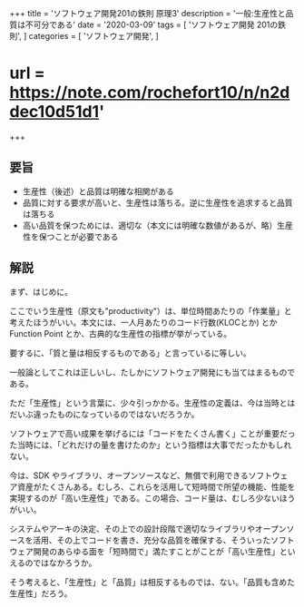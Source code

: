+++
title = 'ソフトウェア開発201の鉄則 原理3'
description = '一般:生産性と品質は不可分である'
date = '2020-03-09'
tags = [
    'ソフトウェア開発 201の鉄則',
]
categories = [
    'ソフトウェア開発',
]
# url = https://note.com/rochefort10/n/n2ddec10d51d1'
+++
## 要旨
* 生産性（後述）と品質は明確な相関がある
* 品質に対する要求が高いと、生産性は落ちる。逆に生産性を追求すると品質は落ちる
* 高い品質を保つためには、適切な（本文には明確な数値があるが、略）生産性を保つことが必要である

## 解説
まず、はじめに。

ここでいう生産性（原文も"productivity"）は、単位時間あたりの「作業量」と考えたほうがいい。本文には、一人月あたりのコード行数(KLOCとか) とかFunction Point とか、古典的な生産性の指標が挙がっている。

要するに、「質と量は相反するものである」と言っているに等しい。

一般論としてこれは正しいし、たしかにソフトウェア開発にも当てはまるものである。

ただ「生産性」という言葉に、少々引っかかる。生産性の定義は、今は当時とはだいぶ違ったものになっているのではないだろうか。

ソフトウェアで高い成果を挙げるには「コードをたくさん書く」ことが重要だった当時には、「どれだけの量を書けたのか」という指標は大事でだったかもしれない。

今は、SDK やライブラリ、オープンソースなど、無償で利用できるソフトウェア資産がたくさんある。むしろ、これらを活用して短時間で所望の機能、性能を実現するのが「高い生産性」である。この場合、コード量は、むしろ少ないほうがいい。

システムやアーキの決定、その上での設計段階で適切なライブラリやオープンソースを活用、その上でコードを書き、充分な品質を確保する、そういったソフトウェア開発のあらゆる面を「短時間で」満たすことがことが「高い生産性」といえるのではなかろうか。

そう考えると、「生産性」と「品質」は相反するものでは、ない。「品質も含めた生産性」だろう。